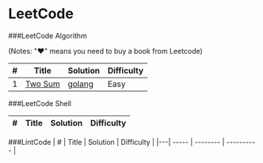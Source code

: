 LeetCode
========

###LeetCode Algorithm

(Notes: "&hearts;" means you need to buy a book from Leetcode)

| # | Title | Solution | Difficulty |
|---| ----- | -------- | ---------- |
|1|[Two Sum](https://oj.leetcode.com/problems/two-sum/)| [golang](./algorithms/golang/twoSum/twoSum.go)|Easy|


###LeetCode Shell

| # | Title | Solution | Difficulty |
|---| ----- | -------- | ---------- |

###LintCode
| # | Title | Solution | Difficulty |
|---| ----- | -------- | ---------- |
